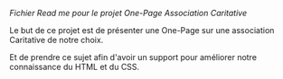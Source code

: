 *Fichier Read me pour le projet One-Page Association Caritative*

Le but de ce projet est de présenter une One-Page sur une association Caritative de notre choix.

Et de prendre ce sujet afin d'avoir un support pour améliorer notre connaissance du HTML et du CSS.
